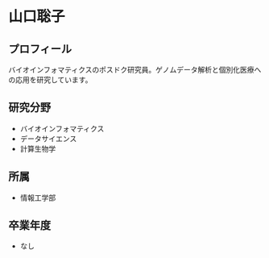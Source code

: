 # 山口聡子

## プロフィール

バイオインフォマティクスのポスドク研究員。ゲノムデータ解析と個別化医療への応用を研究しています。

## 研究分野

- バイオインフォマティクス
- データサイエンス
- 計算生物学

## 所属

- 情報工学部

## 卒業年度

- なし 